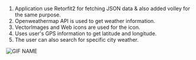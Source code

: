 1. Application use Retorfit2 for fetching JSON data & also added volley for the same purpose.
2. Openweathermap API is used to get weather information.
3. VectorImages and Web icons are used for the icon.
4. Uses user's GPS information to get latitude and longitude.
5. The user can also search for specific city weather.

![GIF NAME](http://i.imgur.com/OUkLi.gif)
